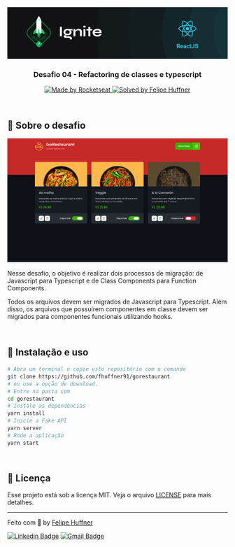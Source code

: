 <img src=".github/ignite.png" alt="Ignite" >

<h3 align="center">
  Desafio 04 - Refactoring de classes e typescript
</h3>

<p align="center">
  <a href="https://rocketseat.com.br">
    <img alt="Made by Rocketseat" src="https://img.shields.io/badge/made%20by-Rocketseat-%2306b656?style=flat-square">
  </a>
  
  <a href="https://www.linkedin.com/in/felipehuffner/">
    <img alt="Solved by Felipe Huffner" src="https://img.shields.io/badge/solved%20by-Rafael%20Martins-%2306b656?style=flat-square">
  </a>
</p>

<br>

## :rocket: Sobre o desafio

<p align="center">
  <img src=".github/gorestaurant.png" alt="GoRestaurant">
</p>

Nesse desafio, o objetivo é realizar dois processos de migração: de Javascript para Typescript e de Class Components para Function Components.

Todos os arquivos devem ser migrados de Javascript para Typescript. Além disso, os arquivos que possuírem componentes em classe devem ser migrados para componentes funcionais utilizando hooks.

<br>

## :wrench: Instalação e uso

```bash
# Abra um terminal e copie este repositório com o comando
git clone https://github.com/fhuffner91/gorestaurant
# ou use a opção de download.
# Entre na pasta com 
cd gorestaurant
# Instale as dependências
yarn install
# Inicie a Fake API
yarn server
# Rode a aplicação
yarn start
```

<br>

## :memo: Licença

Esse projeto está sob a licença MIT. Veja o arquivo [LICENSE](/LICENSE) para mais detalhes.

---

Feito com :purple_heart: by [Felipe Huffner](https://github.com/felipehuffner)

[![Linkedin Badge](https://img.shields.io/badge/-Felipe%20Huffner-blue?style=flat-square&logo=Linkedin&logoColor=white&link=https://www.linkedin.com/in/felipehuffner/)](https://www.linkedin.com/in/felipehuffner/) 
[![Gmail Badge](https://img.shields.io/badge/-felipeqh.1991@gmail.com-c14438?style=flat-square&logo=Gmail&logoColor=white&link=mailto:felipeqh.1991@gmail.com)](mailto:felipeqh.1991@gmail.com)
